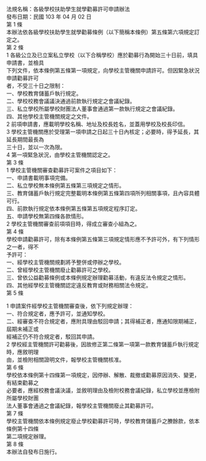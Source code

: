 法規名稱：各級學校扶助學生就學勸募許可申請辦法  
發布日期：民國 103 年 04 月 02 日  
第 1 條  
本辦法依各級學校扶助學生就學勸募條例（以下簡稱本條例）第五條第六項規定訂定之。  
第 2 條  
1 各級公立及已立案私立學校（以下合稱學校）應於勸募行為開始三十日前，填具申請書，並檢具  
下列文件，依本條例第五條第一項規定，向學校主管機關申請許可。但因緊急狀況申請勸募許可  
者，不受三十日之限制：  
一、學校教育儲蓄戶執行規定。  
二、學校校務會議議決通過前款執行規定之會議紀錄。  
三、私立學校所屬學校財團法人董事會通過第一款執行規定之會議紀錄。  
四、其他學校主管機關規定之文件。  
2 前項申請書，應載明學校名稱、地址及校長姓名，並蓋用學校及校長印信。  
3 學校主管機關應於受理第一項申請之日起三十日內核定；必要時，得予延長，其延長期間最長為  
三十日，並以一次為限。  
4 第一項緊急狀況，由學校主管機關認定之。  
第 3 條  
1 學校主管機關審查勸募許可案件之項目如下：  
一、申請書載明事項完備。  
二、私立學校無本條例第五條第三項規定之情形。  
三、教育儲蓄戶執行規定完整載明本條例第五條第四項所列相關事項，且內容具體可行。  
四、前款執行規定依本條例第五條第五項規定程序訂定。  
五、申請學校無第四條各款情形。  
2 學校主管機關審查前項項目時，得成立審查小組為之。  
第 4 條  
學校申請勸募許可，除有本條例第五條第三項規定情形應不予許可外，有下列情形之一者，得不  
予許可：  
一、經學校主管機關規劃將予整併或停辦之學校。  
二、曾經學校主管機關廢止勸募許可之學校。  
三、曾依公益勸募條例或本條例規定辦理勸募活動，有違反法令規定之情形。  
四、其他經學校主管機關認定違反教育或財務相關法令規定。  
第 5 條  


1 申請案件經學校主管機關審查後，依下列規定辦理：  
一、符合規定者，應予許可，並通知學校。  
二、經審查不符合規定者，應附具理由駁回申請；其得補正者，應通知限期補正，屆期未補正或  
經補正仍不符合規定者，駁回其申請。  
2 學校經主管機關許可勸募後，因故修正第二條第一項第一款教育儲蓄戶執行規定時，應敘明理  
由，並檢附相關證明文件，報學校主管機關核准。  
第 6 條  
學校依本條例第十四條第一項規定，因停辦、解散、裁撤或勸募原因消失、變更，有結束勸募之  
必要者，應經校務會議決議，並敘明理由及檢附校務會議紀錄，私立學校並應檢附所屬學校財團  
法人董事會通過之會議紀錄，報學校主管機關廢止其勸募許可。  
第 7 條  
學校主管機關依本條例規定廢止學校勸募許可時，學校教育儲蓄戶之賸餘款，依本條例第十四條  
第二項規定辦理。  
第 8 條  
本辦法自發布日施行。  


